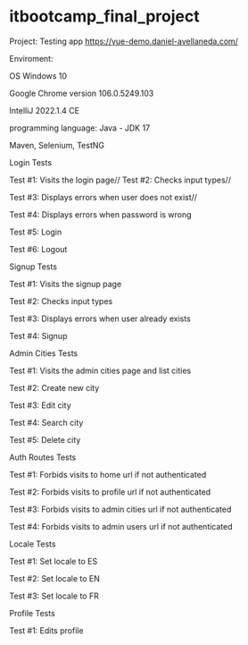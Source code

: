 # itbootcamp_final_project

Project: Testing app https://vue-demo.daniel-avellaneda.com/ 


Enviroment:

OS Windows 10 

Google Chrome version 106.0.5249.103

IntelliJ 2022.1.4 CE

programming language: Java - JDK 17

Maven, Selenium, TestNG


Login Tests

Test #1: Visits the login page//
Test #2: Checks input types//

Test #3: Displays errors when user does not exist//

Test #4: Displays errors when password is wrong

Test #5: Login

Test #6: Logout



Signup Tests


Test #1: Visits the signup page

Test #2: Checks input types

Test #3: Displays errors when user already exists

Test #4: Signup



Admin Cities Tests

Test #1: Visits the admin cities page and list cities

Test #2: Create new city

Test #3: Edit city

Test #4: Search city

Test #5: Delete city



Auth Routes Tests

Test #1: Forbids visits to home url if not authenticated

Test #2: Forbids visits to profile url if not authenticated

Test #3: Forbids visits to admin cities url if not authenticated

Test #4: Forbids visits to admin users url if not authenticated



Locale Tests

Test #1: Set locale to ES

Test #2: Set locale to EN

Test #3: Set locale to FR



Profile Tests 

Test #1: Edits profile

